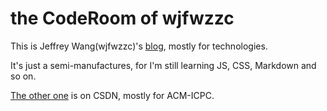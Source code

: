 the CodeRoom of wjfwzzc
====

This is Jeffrey Wang(wjfwzzc)'s [blog](http://wjfwzzc.tk/), mostly for technologies.

It's just a semi-manufactures, for I'm still learning JS, CSS, Markdown and so on.

[The other one](http://blog.csdn.net/wjf_wzzc/) is on CSDN, mostly for ACM-ICPC.
